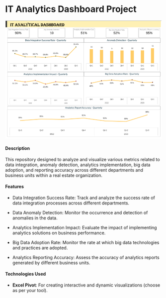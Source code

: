 # IT Analytics Dashboard Project

![IT Analytics](P6_ITAnalytical_dashboard.png)

#### **Description**
This repository designed to analyze and visualize various metrics related to data integration, anomaly detection, analytics implementation, big data adoption, and reporting accuracy across different departments and business units within a real estate organization.

#### **Features**

- Data Integration Success Rate: Track and analyze the success rate of data integration processes across different departments.

- Data Anomaly Detection: Monitor the occurrence and detection of anomalies in the data.

- Analytics Implementation Impact: Evaluate the impact of implementing analytics solutions on business performance.

- Big Data Adoption Rate: Monitor the rate at which big data technologies and practices are adopted.

- Analytics Reporting Accuracy: Assess the accuracy of analytics reports generated by different business units.

#### **Technologies Used**

- **Excel Pivot**: For creating interactive and dynamic visualizations (choose as per your tool).


